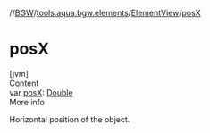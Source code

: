 //[BGW](../../../index.md)/[tools.aqua.bgw.elements](../index.md)/[ElementView](index.md)/[posX](pos-x.md)



# posX  
[jvm]  
Content  
var [posX](pos-x.md): [Double](https://kotlinlang.org/api/latest/jvm/stdlib/kotlin/-double/index.html)  
More info  


Horizontal position of the object.

  



